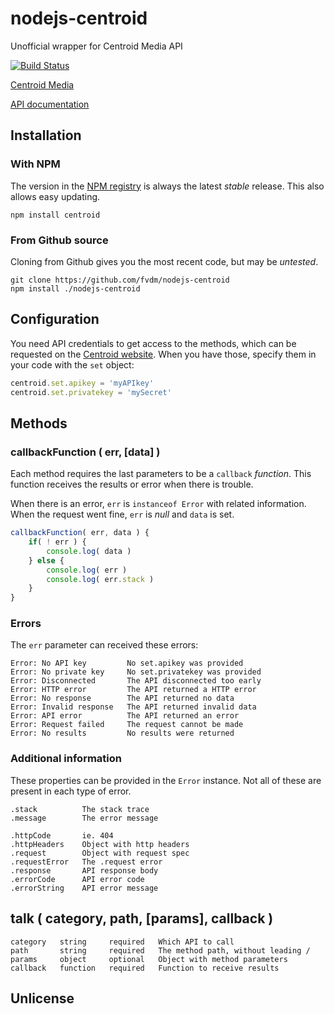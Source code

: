 nodejs-centroid
===============

Unofficial wrapper for Centroid Media API

[![Build Status](https://travis-ci.org/fvdm/nodejs-centroid.svg?branch=master)](https://travis-ci.org/fvdm/nodejs-centroid)

[Centroid Media](http://www.centroid.nl/)

[API documentation](http://api.centroidmedia.com/documentation.html)


Installation
------------

### With NPM

The version in the [NPM registry](https://npmjs.org/) is always the latest *stable* release. This also allows easy updating.

	npm install centroid
	

### From Github source

Cloning from Github gives you the most recent code, but may be *untested*.

	git clone https://github.com/fvdm/nodejs-centroid
	npm install ./nodejs-centroid


Configuration
-------------

You need API credentials to get access to the methods, which can be requested on the [Centroid website](http://api.centroidmedia.com/apply-for-an-api-key.html). When you have those, specify them in your code with the `set` object:

```js
centroid.set.apikey = 'myAPIkey'
centroid.set.privatekey = 'mySecret'
```


Methods
-------

### callbackFunction ( err, [data] )

Each method requires the last parameters to be a `callback` *function*. This function receives the results or error when there is trouble.

When there is an error, `err` is `instanceof Error` with related information. When the request went fine, `err` is *null* and `data` is set.

```js
callbackFunction( err, data ) {
	if( ! err ) {
		console.log( data )
	} else {
		console.log( err )
		console.log( err.stack )
	}
}
```

### Errors

The `err` parameter can received these errors:

	Error: No API key         No set.apikey was provided
	Error: No private key     No set.privatekey was provided
	Error: Disconnected       The API disconnected too early
	Error: HTTP error         The API returned a HTTP error
	Error: No response        The API returned no data
	Error: Invalid response   The API returned invalid data
	Error: API error          The API returned an error
	Error: Request failed     The request cannot be made
	Error: No results         No results were returned


### Additional information

These properties can be provided in the `Error` instance. Not all of these are present in each type of error.

	.stack          The stack trace
	.message        The error message
	
	.httpCode       ie. 404
	.httpHeaders    Object with http headers
	.request        Object with request spec
	.requestError   The .request error
	.response       API response body
	.errorCode      API error code
	.errorString    API error message


talk ( category, path, [params], callback )
-------------------------------------------

	category   string     required   Which API to call
	path       string     required   The method path, without leading /
	params     object     optional   Object with method parameters
	callback   function   required   Function to receive results
	

Unlicense
---------














